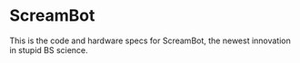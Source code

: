 # ScreamBot
This is the code and hardware specs for ScreamBot, the newest innovation in stupid BS science.
